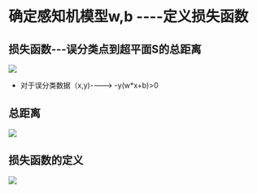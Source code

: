 # 确定感知机模型w,b ----定义损失函数

## 损失函数---误分类点到超平面S的总距离

![](https://github.com/LiuChuang0059/Machine_Learning/blob/master/Statical_Learning/Chapter_2-Perceptron/picture/%E6%8D%9F%E5%A4%B1%E5%87%BD%E6%95%B0.png)

* 对于误分类数据（x,y)----> -y(w*x+b)>0

## 总距离

![](https://github.com/LiuChuang0059/Machine_Learning/blob/master/Statical_Learning/Chapter_2-Perceptron/picture/%E6%8D%9F%E5%A4%B1%E5%87%BD%E6%95%B0%E6%80%BB%E8%B7%9D%E7%A6%BB.png)

## 损失函数的定义

![](https://github.com/LiuChuang0059/Machine_Learning/blob/master/Statical_Learning/Chapter_2-Perceptron/picture/%E6%8D%9F%E5%A4%B1%E5%87%BD%E6%95%B0%E5%AE%9A%E4%B9%89.png)
